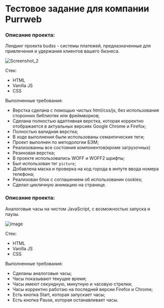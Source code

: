 # Тестовое задание для компании Purrweb
### Описание проекта:
Лендинг проекта budss - системы платежей, предназначенные для привлечения и удержания клиентов вашего бизнеса.

![Screenshot_2](https://github.com/user-attachments/assets/bda9940c-a0e5-4243-87c9-bedc1c1b7292)

Стек:
- HTML
- Vanilla JS
- CSS

Выполненные требования:
- Верстка сделана с помощью чистых html/css/js, без использования сторонних библиотек или фреймворков;
- Сделана полностью адаптивная верстка, которая корректно отображается в актуальных версиях Google Chrome и Firefox;
- Полностью валидная верстка;
- В ходе выполнения были использованы семантические теги;
- Проект выполнен по методологии БЭМ;
- Реализованны все состояния компонентов(кроме загрузочных)
- Резиновая верстка;
- В проекте использовались WOFF и WOFF2 шрифты;
- Был использован тег `picture`;
- Добавлена маска и проверка на код города в инпуте ввода номера телефона;
- Реализован блок с соглашением об использовании cookies;
- Сделал цикличную анимацию на странице.

### Описание проекта:
Аналоговые часы на чистом JavaScript, с возможностью запуска и паузы.

![image](https://github.com/user-attachments/assets/ffa61ffa-d0df-408b-8c25-e8d9efd2ceb8)

Стек:
- HTML
- Vanilla JS
- CSS

Выполненные требования:
- Сделаны аналоговые часы;
- Часы показывают текущее время;
- Часы имеют секундную, минутную и часовую стрелки;
- Часы корректно работаю на последней версии Firefox и Chrome;
- Есть кнопка Start, которая запускает часы;
- Есть кнопка Pause, которая останавливает часы.

